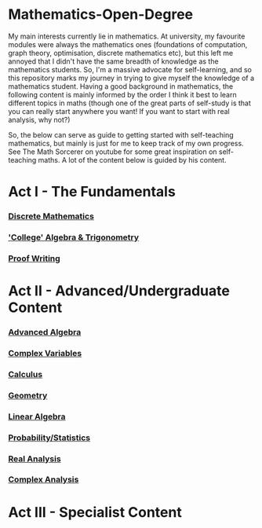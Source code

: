 # Mathematics-Open-Degree

My main interests currently lie in mathematics. At university, my favourite modules were always the mathematics ones (foundations of computation, graph theory, optimisation, discrete mathematics etc), but this left me annoyed that I didn't have the same breadth of knowledge as the mathematics students. So, I'm a massive advocate for self-learning, and so this repository marks my journey in trying to give myself the knowledge of a mathematics student. Having a good background in mathematics, the following content is mainly informed by the order I think it best to learn different topics in maths (though one of the great parts of self-study is that you can really start anywhere you want! If you want to start with real analysis, why not?)

So, the below can serve as guide to getting started with self-teaching mathematics, but mainly is just for me to keep track of my own progress. See The Math Sorcerer on youtube for some great inspiration on self-teaching maths. A lot of the content below is guided by his content. 

# Act I - The Fundamentals

### <ins> Discrete Mathematics </ins>

###  <ins> 'College' Algebra & Trigonometry </ins>

### <ins> Proof Writing </ins>

# Act II - Advanced/Undergraduate Content

### <ins> Advanced Algebra </ins>

### <ins> Complex Variables </ins>

### <ins> Calculus </ins>

### <ins> Geometry </ins>

### <ins> Linear Algebra </ins>

### <ins> Probability/Statistics </ins>

### <ins> Real Analysis </ins>

### <ins> Complex Analysis </ins>

# Act III - Specialist Content
